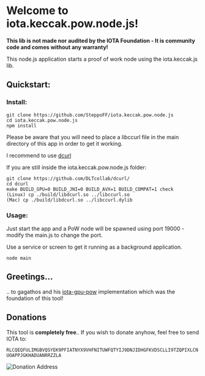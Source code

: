 # Welcome to iota.keccak.pow.node.js!

**This lib is not made nor audited by the IOTA Foundation - It is community code and comes without any warranty!**

This node.js application starts a proof of work node using the iota.keccak.js lib.

## Quickstart: 

### Install:
<pre><code>git clone https://github.com/SteppoFF/iota.keccak.pow.node.js
cd iota.keccak.pow.node.js
npm install</code></pre>

Please be aware that you will need to place a libccurl file in the main directory of this app in order to get it working.

I recommend to use [dcurl](https://github.com/DLTcollab/dcurl/)

If you are still inside the iota.keccak.pow.node.js folder:

<pre><code>git clone https://github.com/DLTcollab/dcurl/ 
cd dcurl
make BUILD_GPU=0 BUILD_JNI=0 BUILD_AVX=1 BUILD_COMPAT=1 check
(Linux) cp ./build/libdcurl.so ../libccurl.so
(Mac) cp ./build/libdcurl.so ../libccurl.dylib</code></pre>

### Usage:
Just start the app and a PoW node will be spawned using port 19000 - modify the main.js to change the port.

Use a service or screen to get it running as a background application.

<pre><code>node main</code></pre>

## Greetings...
.. to gagathos and his [iota-gpu-pow](https://github.com/gagathos/iota-gpu-pow) implementation which was the foundation of this tool!

## Donations
This tool is **completely free**..
If you wish to donate anyhow, feel free to send IOTA to:

`RLCQEQFULIMGBVQSYEK9PFIATNYX9VHFNITUWFQTYIJ9DNJIDHGFKVDSCLLI9TZQPIXLCNUOAPPJGKHADUANRRZZLA`

![Donation Address](https://chart.googleapis.com/chart?chs=250x250&cht=qr&chl=RLCQEQFULIMGBVQSYEK9PFIATNYX9VHFNITUWFQTYIJ9DNJIDHGFKVDSCLLI9TZQPIXLCNUOAPPJGKHADUANRRZZLA)
